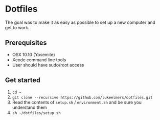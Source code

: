 # Dotfiles

The goal was to make it as easy as possible to set up a new computer and get to work.

## Prerequisites
- OSX 10.10 (Yosemite)
- Xcode command line tools
- User should have sudo/root access

## Get started
1. `cd ~`
2. `git clone --recursive https://github.com/lukeelmers/dotfiles.git`
3. Read the contents of `setup.sh` / `environment.sh` and be sure you understand them
4. `sh ~/dotfiles/setup.sh`

